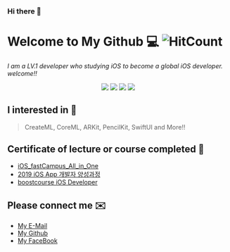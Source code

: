 ### Hi there 👋

# Welcome to My Github 💻 ![HitCount](http://hits.dwyl.com/Odyflame/Odyflame/Odyflame.svg)

*I am a LV.1 developer who studying iOS to become a global iOS developer. welcome!!*

<div align="center">
    <img src="https://img.shields.io/badge/HP-100-red?style=plastic">
    <img src="https://img.shields.io/badge/Age-26-9cf?style=plastic">
    <img src="https://img.shields.io/badge/Develop-iOS-lightgray?style=plastic">
    <img src="https://img.shields.io/badge/Language-Swift-orange?style=plastic">
</div>


## I interested in 📱
> CreateML, CoreML, ARKit, PencilKit, SwiftUI and More!!

## Certificate of lecture or course completed 🧾
 
 - [iOS_fastCampus_All_in_One](https://github.com/Odyflame/Odyflame/blob/master/fastcampus-수료증명서.pdf)
 - [2019 iOS App 개발자 양성과정](https://codershigh.github.io/StudentReports/data/dgu/20_01/17/index.html)
 - [boostcourse iOS Developer](https://www.edwith.org/certificate/A20200717-213360?langCode=ko)

## Please connect me ✉️
 - [My E-Mail](odyflame@icloud.com)
 - [My Github](https://github.com/Odyflame)
 - [My FaceBook](https://www.facebook.com/profile.php?id=100004453800775)

<!--
**Odyflame/Odyflame** is a ✨ _special_ ✨ repository because its `README.md` (this file) appears on your GitHub profile.

Here are some ideas to get you started:

- 🔭 I’m currently working on ...
- 🌱 I’m currently learning iOS, Swift and More..
- 👯 I’m looking to collaborate on ...
- 🤔 I’m looking for help with ...
- 💬 Ask me about ...
- 📫 How to reach me: ...
- 😄 Pronouns: ...
- ⚡ Fun fact: ...

-->
